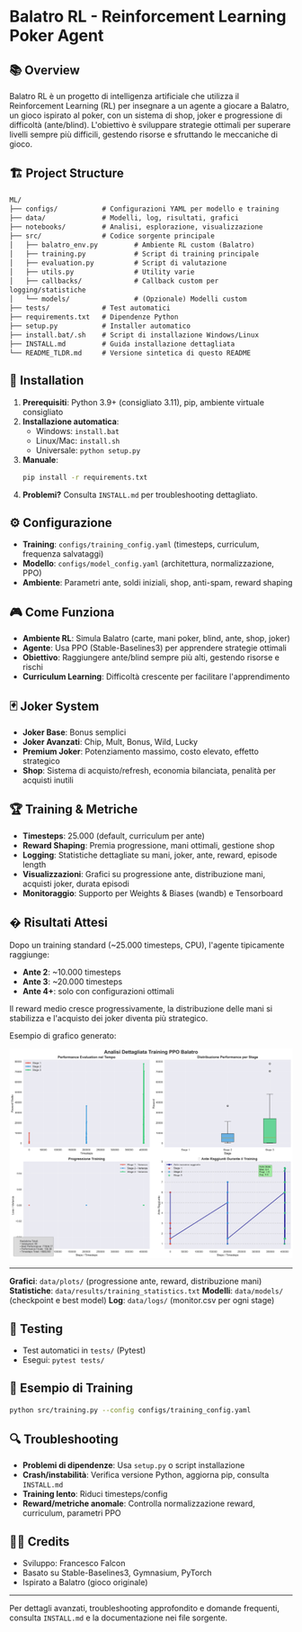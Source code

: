 # Balatro RL - Reinforcement Learning Poker Agent

## 📚 Overview
Balatro RL è un progetto di intelligenza artificiale che utilizza il Reinforcement Learning (RL) per insegnare a un agente a giocare a Balatro, un gioco ispirato al poker, con un sistema di shop, joker e progressione di difficoltà (ante/blind). L'obiettivo è sviluppare strategie ottimali per superare livelli sempre più difficili, gestendo risorse e sfruttando le meccaniche di gioco.

## 🏗️ Project Structure
```
ML/
├── configs/           # Configurazioni YAML per modello e training
├── data/              # Modelli, log, risultati, grafici
├── notebooks/         # Analisi, esplorazione, visualizzazione
├── src/               # Codice sorgente principale
│   ├── balatro_env.py         # Ambiente RL custom (Balatro)
│   ├── training.py            # Script di training principale
│   ├── evaluation.py          # Script di valutazione
│   ├── utils.py               # Utility varie
│   ├── callbacks/             # Callback custom per logging/statistiche
│   └── models/                # (Opzionale) Modelli custom
├── tests/             # Test automatici
├── requirements.txt   # Dipendenze Python
├── setup.py           # Installer automatico
├── install.bat/.sh    # Script di installazione Windows/Linux
├── INSTALL.md         # Guida installazione dettagliata
└── README_TLDR.md     # Versione sintetica di questo README
```

## 🚀 Installation
1. **Prerequisiti**: Python 3.9+ (consigliato 3.11), pip, ambiente virtuale consigliato
2. **Installazione automatica**:
   - Windows: `install.bat`
   - Linux/Mac: `install.sh`
   - Universale: `python setup.py`
3. **Manuale**:
   ```bash
   pip install -r requirements.txt
   ```
4. **Problemi?** Consulta `INSTALL.md` per troubleshooting dettagliato.

## ⚙️ Configurazione
- **Training**: `configs/training_config.yaml` (timesteps, curriculum, frequenza salvataggi)
- **Modello**: `configs/model_config.yaml` (architettura, normalizzazione, PPO)
- **Ambiente**: Parametri ante, soldi iniziali, shop, anti-spam, reward shaping

## 🎮 Come Funziona
- **Ambiente RL**: Simula Balatro (carte, mani poker, blind, ante, shop, joker)
- **Agente**: Usa PPO (Stable-Baselines3) per apprendere strategie ottimali
- **Obiettivo**: Raggiungere ante/blind sempre più alti, gestendo risorse e rischi
- **Curriculum Learning**: Difficoltà crescente per facilitare l'apprendimento

## 🃏 Joker System
- **Joker Base**: Bonus semplici
- **Joker Avanzati**: Chip, Mult, Bonus, Wild, Lucky
- **Premium Joker**: Potenziamento massimo, costo elevato, effetto strategico
- **Shop**: Sistema di acquisto/refresh, economia bilanciata, penalità per acquisti inutili

## 🏆 Training & Metriche
- **Timesteps**: 25.000 (default, curriculum per ante)
- **Reward Shaping**: Premia progressione, mani ottimali, gestione shop
- **Logging**: Statistiche dettagliate su mani, joker, ante, reward, episode length
- **Visualizzazioni**: Grafici su progressione ante, distribuzione mani, acquisti joker, durata episodi
- **Monitoraggio**: Supporto per Weights & Biases (wandb) e Tensorboard


## � Risultati Attesi

Dopo un training standard (~25.000 timesteps, CPU), l'agente tipicamente raggiunge:
- **Ante 2**: ~10.000 timesteps
- **Ante 3**: ~20.000 timesteps
- **Ante 4+**: solo con configurazioni ottimali

Il reward medio cresce progressivamente, la distribuzione delle mani si stabilizza e l'acquisto dei joker diventa più strategico.

Esempio di grafico generato:

<p align="center">
  <img src="data/plots/detailed_training_analysis_20250729_122002.png" alt="Esempio andamento training" width="700"/>
</p>

---
**Grafici**: `data/plots/` (progressione ante, reward, distribuzione mani)
**Statistiche**: `data/results/training_statistics.txt`
**Modelli**: `data/models/` (checkpoint e best model)
**Log**: `data/logs/` (monitor.csv per ogni stage)

## 🧪 Testing
- Test automatici in `tests/` (Pytest)
- Esegui: `pytest tests/`

## 📝 Esempio di Training
```bash
python src/training.py --config configs/training_config.yaml
```

## 🔍 Troubleshooting
- **Problemi di dipendenze**: Usa `setup.py` o script installazione
- **Crash/instabilità**: Verifica versione Python, aggiorna pip, consulta `INSTALL.md`
- **Training lento**: Riduci timesteps/config
- **Reward/metriche anomale**: Controlla normalizzazione reward, curriculum, parametri PPO


## 👨‍💻 Credits
- Sviluppo: Francesco Falcon
- Basato su Stable-Baselines3, Gymnasium, PyTorch
- Ispirato a Balatro (gioco originale)

---
Per dettagli avanzati, troubleshooting approfondito e domande frequenti, consulta `INSTALL.md` e la documentazione nei file sorgente.

